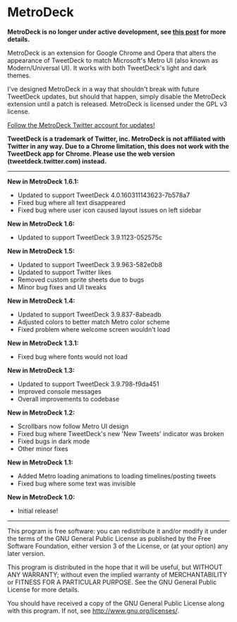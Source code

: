 MetroDeck
================
__MetroDeck is no longer under active development, see [this post](http://corbindavenport.com/?p=400) for more details.__

MetroDeck is an extension for Google Chrome and Opera that alters the appearance of TweetDeck to match Microsoft's Metro UI (also known as Modern/Universal UI). It works with both TweetDeck's light and dark themes.

I've designed MetroDeck in a way that shouldn't break with future TweetDeck updates, but should that happen, simply disable the MetroDeck extension until a patch is released. MetroDeck is licensed under the GPL v3 license.

[Follow the MetroDeck Twitter account for updates!](https://twitter.com/metrodeck)

__TweetDeck is a trademark of Twitter, inc. MetroDeck is not affiliated with Twitter in any way. Due to a Chrome limitation, this does not work with the TweetDeck app for Chrome. Please use the web version (tweetdeck.twitter.com) instead.__

---------------------------------------------------------
__New in MetroDeck 1.6.1:__
* Updated to support TweetDeck 4.0.160311143623-7b578a7
* Fixed bug where all text disappeared
* Fixed bug where user icon caused layout issues on left sidebar

__New in MetroDeck 1.6:__
* Updated to support TweetDeck 3.9.1123-052575c

__New in MetroDeck 1.5:__
* Updated to support TweetDeck 3.9.963-582e0b8
* Updated to support Twitter likes
* Removed custom sprite sheets due to bugs
* Minor bug fixes and UI tweaks

__New in MetroDeck 1.4:__
* Updated to support TweetDeck 3.9.837-8abeadb
* Adjusted colors to better match Metro color scheme
* Fixed problem where welcome screen wouldn't load

__New in MetroDeck 1.3.1:__
* Fixed bug where fonts would not load

__New in MetroDeck 1.3:__
* Updated to support TweetDeck 3.9.798-f9da451
* Improved console messages
* Overall improvements to codebase

__New in MetroDeck 1.2:__
* Scrollbars now follow Metro UI design
* Fixed bug where TweetDeck's new 'New Tweets' indicator was broken
* Fixed bugs in dark mode
* Other minor fixes

__New in MetroDeck 1.1:__
* Added Metro loading animations to loading timelines/posting tweets
* Fixed bug where some text was invisible

__New in MetroDeck 1.0:__
* Initial release!

---------------------------------------------------------

This program is free software: you can redistribute it and/or modify
it under the terms of the GNU General Public License as published by
the Free Software Foundation, either version 3 of the License, or
(at your option) any later version.

This program is distributed in the hope that it will be useful,
but WITHOUT ANY WARRANTY; without even the implied warranty of
MERCHANTABILITY or FITNESS FOR A PARTICULAR PURPOSE.  See the
GNU General Public License for more details.

You should have received a copy of the GNU General Public License
along with this program.  If not, see <http://www.gnu.org/licenses/>.
